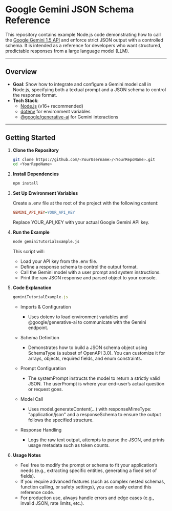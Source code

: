 # Google Gemini JSON Schema Reference

This repository contains example Node.js code demonstrating how to call the [Google Gemini 1.5 API](https://cloud.google.com/vertex-ai/docs/generative-ai/learn/models/gemini) and enforce strict JSON output with a controlled schema. It is intended as a reference for developers who want structured, predictable responses from a large language model (LLM).

---

## Overview

- **Goal**: Show how to integrate and configure a Gemini model call in Node.js, specifying both a textual prompt and a JSON schema to control the response format.
- **Tech Stack**: 
  - [Node.js](https://nodejs.org/en/) (v16+ recommended)
  - [dotenv](https://www.npmjs.com/package/dotenv) for environment variables
  - [@google/generative-ai](https://www.npmjs.com/package/@google/generative-ai) for Gemini interactions

---

## Getting Started

1. **Clone the Repository**

   ```bash
   git clone https://github.com/<YourUsername>/<YourRepoName>.git
   cd <YourRepoName>

2. **Install Dependencies**

   ```bash
   npm install
   ```

3. **Set Up Environment Variables**

   Create a .env file at the root of the project with the following content:

   ```ini
   GEMINI_API_KEY=YOUR_API_KEY
   ```

   Replace YOUR_API_KEY with your actual Google Gemini API key.

4. **Run the Example**

   ```bash
   node geminiTutorialExample.js
   ```

   This script will:

   - Load your API key from the .env file.
   - Define a response schema to control the output format.
   - Call the Gemini model with a user prompt and system instructions.
   - Print the raw JSON response and parsed object to your console.

5. **Code Explanation**

   ```javascript
   geminiTutorialExample.js
   ```

   - Imports & Configuration
     - Uses dotenv to load environment variables and @google/generative-ai to communicate with the Gemini endpoint.

   - Schema Definition
     - Demonstrates how to build a JSON schema object using SchemaType (a subset of OpenAPI 3.0). You can customize it for arrays, objects, required fields, and enum constraints.

   - Prompt Configuration
     - The systemPrompt instructs the model to return a strictly valid JSON. The userPrompt is where your end-user’s actual question or request goes.

   - Model Call
     - Uses model.generateContent(...) with responseMimeType: "application/json" and a responseSchema to ensure the output follows the specified structure.

   - Response Handling
     - Logs the raw text output, attempts to parse the JSON, and prints usage metadata such as token counts.

6. **Usage Notes**

   - Feel free to modify the prompt or schema to fit your application’s needs (e.g., extracting specific entities, generating a fixed set of fields).
   - If you require advanced features (such as complex nested schemas, function calling, or safety settings), you can easily extend this reference code.
   - For production use, always handle errors and edge cases (e.g., invalid JSON, rate limits, etc.).